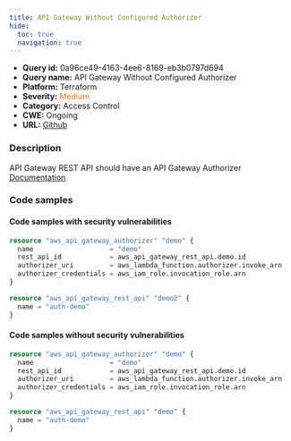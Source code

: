 ```yaml
---
title: API Gateway Without Configured Authorizer
hide:
  toc: true
  navigation: true
---
```


-   **Query id:** 0a96ce49-4163-4ee6-8169-eb3b0797d694
-   **Query name:** API Gateway Without Configured Authorizer
-   **Platform:** Terraform
-   **Severity:** <span style="color:#ff7213">Medium</span>
-   **Category:** Access Control
-   **CWE:** Ongoing
-   **URL:** [Github](https://github.com/DataDog/kics/tree/master/assets/queries/terraform/aws/api_gateway_without_configured_authorizer)

### Description
API Gateway REST API should have an API Gateway Authorizer<br>
[Documentation](https://registry.terraform.io/providers/hashicorp/aws/latest/docs/resources/api_gateway_authorizer)

### Code samples
#### Code samples with security vulnerabilities
```tf title="Positive test num. 1 - tf file" hl_lines="8"
resource "aws_api_gateway_authorizer" "demo" {
  name                   = "demo"
  rest_api_id            = aws_api_gateway_rest_api.demo.id
  authorizer_uri         = aws_lambda_function.authorizer.invoke_arn
  authorizer_credentials = aws_iam_role.invocation_role.arn
}

resource "aws_api_gateway_rest_api" "demo2" {
  name = "auth-demo"
}

```


#### Code samples without security vulnerabilities
```tf title="Negative test num. 1 - tf file"
resource "aws_api_gateway_authorizer" "demo" {
  name                   = "demo"
  rest_api_id            = aws_api_gateway_rest_api.demo.id
  authorizer_uri         = aws_lambda_function.authorizer.invoke_arn
  authorizer_credentials = aws_iam_role.invocation_role.arn
}

resource "aws_api_gateway_rest_api" "demo" {
  name = "auth-demo"
}

```
